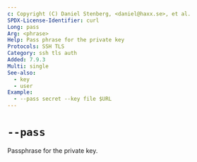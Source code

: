 ```yaml
---
c: Copyright (C) Daniel Stenberg, <daniel@haxx.se>, et al.
SPDX-License-Identifier: curl
Long: pass
Arg: <phrase>
Help: Pass phrase for the private key
Protocols: SSH TLS
Category: ssh tls auth
Added: 7.9.3
Multi: single
See-also:
  - key
  - user
Example:
  - --pass secret --key file $URL
---
```


# `--pass`

Passphrase for the private key.
